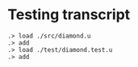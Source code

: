 # Testing transcript

```ucm
.> load ./src/diamond.u
.> add
.> load ./test/diamond.test.u
.> add
```

